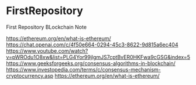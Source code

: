 # FirstRepository
 First Repository
BLockchain Note 

https://ethereum.org/en/what-is-ethereum/
https://chat.openai.com/c/4f50e664-0294-45c3-8622-9d815a6ec404
https://www.youtube.com/watch?v=pWROdu1O8xw&list=PLG4Yor99jlgmJS7cptBvER0HKFwa9cGSG&index=5
https://www.geeksforgeeks.org/consensus-algorithms-in-blockchain/
https://www.investopedia.com/terms/c/consensus-mechanism-cryptocurrency.asp
https://ethereum.org/en/what-is-ethereum/
